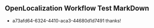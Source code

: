 ## OpenLocalization Workflow Test MarkDown
* a73afd64-6324-4410-aca3-44680d1d7491 thanks!

<!--HONumber=Aug16_HO2-->


